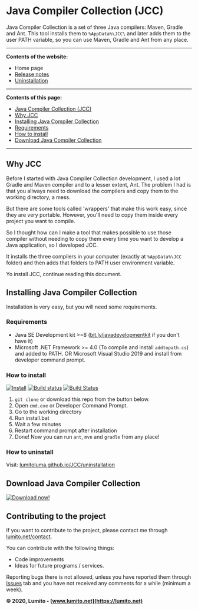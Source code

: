 # Java Compiler Collection (JCC)

Java Compiler Collection is a set of three Java compilers: Maven, Gradle and Ant. This tool installs them to `%AppData%\JCC\` and later adds them to the user PATH variable, so you can use Maven, Gradle and Ant from any place.

---
**Contents of the website:**

-   Home page
-   [Release notes](./release-notes)
-   [Uninstallation](./uninstallation)
 
---
**Contents of this page:**

-   [Java Compiler Collection (JCC)](#java-compiler-collection-jcc)
-   [Why JCC](#why-jcc)
-   [Installing Java Compiler Collection](#installing-java-compiler-collection)
   -   [Requirements](#requirements)
   -   [How to install](#how-to-install)
-   [Download Java Compiler Collection](#download-java-compiler-collection)

---

## Why JCC

Before I started with Java Compiler Collection development, I used a lot Gradle and Maven compiler and to a lesser extent, Ant.
The problem I had is that you allways need to download the compilers and copy them to the working directory, a mess.

But there are some tools called 'wrappers' that make this work easy, since they are very portable. However, you'll need to copy them inside every project you want to compile.

So I thought how can I make a tool that makes possible to use those compiler without needing to copy them every time you want to develop a Java application, so I developed JCC.

It installs the three compilers in your computer (exactly at `%AppData%\JCC` folder) and then adds that folders to PATH user environment variable.

Yo install JCC, continue reading this document.

## Installing Java Compiler Collection

Installation is very easy, but you will need some requirements.

### Requirements

-   Java SE Development kit >=8 ([bit.ly/javadevelopmentkit](https://bit.ly/javadevelopmentkit) if you don't have it)
-   Microsoft .NET Framework >= 4.0 (To compile and install `addtopath.cs`) and added to PATH. OR Microsoft Visual Studio 2019 and install from developer command prompt.

### How to install
[![Install](https://github.com/LumitoLuma/JCC/workflows/Install/badge.svg)](https://github.com/LumitoLuma/JCC/actions?query=workflow%3AInstall)
[![Build status](https://ci.appveyor.com/api/projects/status/k2iwyam4nmkoqj82?svg=true)](https://ci.appveyor.com/project/LumitoLuma/JCC)
[![Build Status](https://dev.azure.com/LumitoLuma/GitHub/_apis/build/status/LumitoLuma.JCC?branchName=master)](https://dev.azure.com/LumitoLuma/GitHub/_build/latest?definitionId=8&branchName=master)

1.  `git clone` or download this repo from the button below.
2.  Open `cmd.exe` or Developer Command Prompt.
3.  Go to the working directory
4.  Run install.bat
5.  Wait a few minutes
6.  Restart command prompt after installation
7.  Done! Now you can run `ant`, `mvn` and `gradle` from any place!

### How to uninstall

Visit: [lumitoluma.github.io/JCC/uninstallation](https://lumitoluma.github.io/JCC/uninstallation)

## Download Java Compiler Collection

[![Download now!](https://images.lumito.net/GitHub/JCC/downloadbutton.png)](https://codeload.github.com/LumitoLuma/JCC/zip/master)

## Contributing to the project
If you want to contribute to the project, please contact me through [lumito.net/contact](https://lumito.net/contact).

You can contribute with the following things:

-   Code improvements
-   Ideas for future programs / services.

Reporting bugs there is not allowed, unless you have reported them through [Issues](https://github.com/LumitoLuma/JCC/issues) tab and you have not received any comments for a while (minimum a week).

**© 2020, Lumito - [www.lumito.net](https://lumito.net)**
